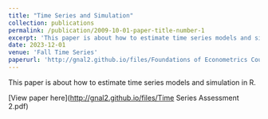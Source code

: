 ```yaml
---
title: "Time Series and Simulation"
collection: publications
permalink: /publication/2009-10-01-paper-title-number-1
excerpt: 'This paper is about how to estimate time series models and simulation in R'
date: 2023-12-01
venue: 'Fall Time Series'
paperurl: 'http://gnal2.github.io/files/Foundations of Econometrics Coursework.pdf'
---
```

This paper is about how to estimate time series models and simulation in R.


[View paper here](http://gnal2.github.io/files/Time Series Assessment 2.pdf)

